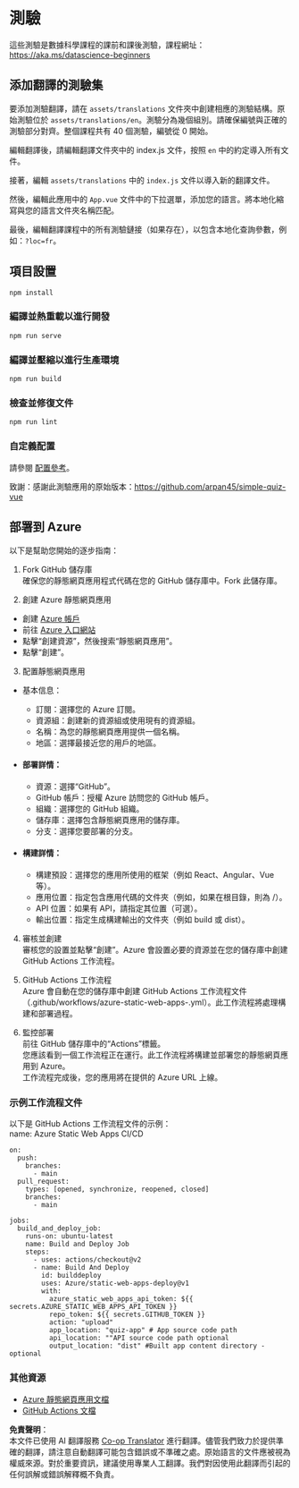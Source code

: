 <!--
CO_OP_TRANSLATOR_METADATA:
{
  "original_hash": "e92c33ea498915a13c9aec162616db18",
  "translation_date": "2025-08-25T17:39:35+00:00",
  "source_file": "quiz-app/README.md",
  "language_code": "hk"
}
-->
# 測驗

這些測驗是數據科學課程的課前和課後測驗，課程網址：https://aka.ms/datascience-beginners

## 添加翻譯的測驗集

要添加測驗翻譯，請在 `assets/translations` 文件夾中創建相應的測驗結構。原始測驗位於 `assets/translations/en`。測驗分為幾個組別。請確保編號與正確的測驗部分對齊。整個課程共有 40 個測驗，編號從 0 開始。

編輯翻譯後，請編輯翻譯文件夾中的 index.js 文件，按照 `en` 中的約定導入所有文件。

接著，編輯 `assets/translations` 中的 `index.js` 文件以導入新的翻譯文件。

然後，編輯此應用中的 `App.vue` 文件中的下拉選單，添加您的語言。將本地化縮寫與您的語言文件夾名稱匹配。

最後，編輯翻譯課程中的所有測驗鏈接（如果存在），以包含本地化查詢參數，例如：`?loc=fr`。

## 項目設置

```
npm install
```

### 編譯並熱重載以進行開發

```
npm run serve
```

### 編譯並壓縮以進行生產環境

```
npm run build
```

### 檢查並修復文件

```
npm run lint
```

### 自定義配置

請參閱 [配置參考](https://cli.vuejs.org/config/)。

致謝：感謝此測驗應用的原始版本：https://github.com/arpan45/simple-quiz-vue

## 部署到 Azure

以下是幫助您開始的逐步指南：

1. Fork GitHub 儲存庫  
確保您的靜態網頁應用程式代碼在您的 GitHub 儲存庫中。Fork 此儲存庫。

2. 創建 Azure 靜態網頁應用  
- 創建 [Azure 帳戶](http://azure.microsoft.com)  
- 前往 [Azure 入口網站](https://portal.azure.com)  
- 點擊“創建資源”，然後搜索“靜態網頁應用”。  
- 點擊“創建”。

3. 配置靜態網頁應用  
- 基本信息：  
  - 訂閱：選擇您的 Azure 訂閱。  
  - 資源組：創建新的資源組或使用現有的資源組。  
  - 名稱：為您的靜態網頁應用提供一個名稱。  
  - 地區：選擇最接近您的用戶的地區。

- #### 部署詳情：  
  - 資源：選擇“GitHub”。  
  - GitHub 帳戶：授權 Azure 訪問您的 GitHub 帳戶。  
  - 組織：選擇您的 GitHub 組織。  
  - 儲存庫：選擇包含靜態網頁應用的儲存庫。  
  - 分支：選擇您要部署的分支。

- #### 構建詳情：  
  - 構建預設：選擇您的應用所使用的框架（例如 React、Angular、Vue 等）。  
  - 應用位置：指定包含應用代碼的文件夾（例如，如果在根目錄，則為 /）。  
  - API 位置：如果有 API，請指定其位置（可選）。  
  - 輸出位置：指定生成構建輸出的文件夾（例如 build 或 dist）。

4. 審核並創建  
審核您的設置並點擊“創建”。Azure 會設置必要的資源並在您的儲存庫中創建 GitHub Actions 工作流程。

5. GitHub Actions 工作流程  
Azure 會自動在您的儲存庫中創建 GitHub Actions 工作流程文件（.github/workflows/azure-static-web-apps-<name>.yml）。此工作流程將處理構建和部署過程。

6. 監控部署  
前往 GitHub 儲存庫中的“Actions”標籤。  
您應該看到一個工作流程正在運行。此工作流程將構建並部署您的靜態網頁應用到 Azure。  
工作流程完成後，您的應用將在提供的 Azure URL 上線。

### 示例工作流程文件

以下是 GitHub Actions 工作流程文件的示例：  
name: Azure Static Web Apps CI/CD  
```
on:
  push:
    branches:
      - main
  pull_request:
    types: [opened, synchronize, reopened, closed]
    branches:
      - main

jobs:
  build_and_deploy_job:
    runs-on: ubuntu-latest
    name: Build and Deploy Job
    steps:
      - uses: actions/checkout@v2
      - name: Build And Deploy
        id: builddeploy
        uses: Azure/static-web-apps-deploy@v1
        with:
          azure_static_web_apps_api_token: ${{ secrets.AZURE_STATIC_WEB_APPS_API_TOKEN }}
          repo_token: ${{ secrets.GITHUB_TOKEN }}
          action: "upload"
          app_location: "quiz-app" # App source code path
          api_location: ""API source code path optional
          output_location: "dist" #Built app content directory - optional
```

### 其他資源  
- [Azure 靜態網頁應用文檔](https://learn.microsoft.com/azure/static-web-apps/getting-started)  
- [GitHub Actions 文檔](https://docs.github.com/actions/use-cases-and-examples/deploying/deploying-to-azure-static-web-app)  

**免責聲明**：  
本文件已使用 AI 翻譯服務 [Co-op Translator](https://github.com/Azure/co-op-translator) 進行翻譯。儘管我們致力於提供準確的翻譯，請注意自動翻譯可能包含錯誤或不準確之處。原始語言的文件應被視為權威來源。對於重要資訊，建議使用專業人工翻譯。我們對因使用此翻譯而引起的任何誤解或錯誤解釋概不負責。